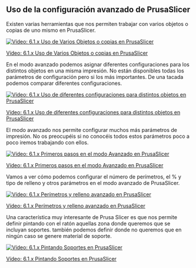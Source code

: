 
## Uso de la configuración avanzado de PrusaSlicer

Existen varias herramientas que nos permiten trabajar con varios objetos o copias de uno mismo en PrusaSlicer.

[![Vídeo: 6.1.x Uso de Varios Objetos o copias en PrusaSlicer](https://img.youtube.com/vi/fhGGqtpo2io/0.jpg)](https://drive.google.com/file/d/1ejO1mcKb3LxFnU9lykg86Fa3BdzRZLYS/view?usp=sharing)


[Vídeo: 6.1.x Uso de Varios Objetos o copias en PrusaSlicer](https://drive.google.com/file/d/1ejO1mcKb3LxFnU9lykg86Fa3BdzRZLYS/view?usp=sharing)


En el modo avanzado podemos asignar diferentes configuraciones para los distintos objetos en una misma impresión. No están disponibles todas los parámetros de configuración pero si los más importantes. De una tacada podemos comparar diferentes configuraciones.


[![Vídeo: 6.1.x Uso de diferentes configuraciones para distintos objetos en PrusaSlicer](https://img.youtube.com/vi/9jhawLLsy0s/0.jpg)](https://drive.google.com/file/d/1dIgNY36wRkXQzCO0VKbbIu3vDxliuiZv/view?usp=sharing)

[Vídeo: 6.1.x Uso de diferentes configuraciones para distintos objetos en PrusaSlicer](https://drive.google.com/file/d/1dIgNY36wRkXQzCO0VKbbIu3vDxliuiZv/view?usp=sharing)

El modo avanzado nos permite configurar muchos más parámetros de impresión.  No os preocupéis si no conocéis todos estos parámetros poco a poco iremos trabajando con ellos.

[![Vídeo: 6.1.x Primeros pasos en el modo Avanzado en PrusaSlicer](https://img.youtube.com/vi/w-FSk2mv1uI/0.jpg)](https://drive.google.com/file/d/10SZ2QQA-Kll3_9TAsn6VCuyacNpm53PJ/view?usp=sharing)


[Vídeo: 6.1.x Primeros pasos en el modo Avanzado en PrusaSlicer](https://drive.google.com/file/d/10SZ2QQA-Kll3_9TAsn6VCuyacNpm53PJ/view?usp=sharing)

Vamos a ver cómo podemos configurar el número de perímetros, el % y tipo de relleno y otros parámetros en el modo avanzado de PrusaSlicer.

[![Vídeo: 6.1.x Perímetros y relleno avanzado en PrusaSlicer](https://img.youtube.com/vi/af7GGF_GbDM/0.jpg)](https://drive.google.com/file/d/1r9fs4vXCGgCbcO6oEZI683Uvz-jui-fD/view?usp=sharing)

[Vídeo: 6.1.x Perímetros y relleno avanzado en PrusaSlicer](https://drive.google.com/file/d/1r9fs4vXCGgCbcO6oEZI683Uvz-jui-fD/view?usp=sharing)

Una característica muy interesante de Prusa Slicer es que nos permite definir pintando con el ratón aquellas zona donde queremos que se incluyan soportes.  también podemos definir donde no queremos que en ningún caso se genere material de soporte.

[![Vídeo: 6.1.x Pintando Soportes en PrusaSlicer](https://img.youtube.com/vi/2ZSIWTFOV0Q/0.jpg)](https://drive.google.com/file/d/1jWJqPaoCT18Dl2X-GpVdgAAfwpk1pdy9/view?usp=sharing)


[Vídeo: 6.1.x Pintando Soportes en PrusaSlicer](https://drive.google.com/file/d/1jWJqPaoCT18Dl2X-GpVdgAAfwpk1pdy9/view?usp=sharing)

